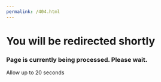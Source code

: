 ```yaml
---
permalink: /404.html
---
```

<meta http-equiv="refresh" content="20" >
<h1>You will be redirected shortly</h1>
<h3>Page is currently being processed. Please wait.</h3>
<p>Allow up to 20 seconds</p>
